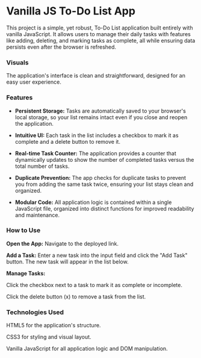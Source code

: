 # Vanilla JS To-Do List App

This project is a simple, yet robust, To-Do List application built entirely with vanilla JavaScript. It allows users to manage their daily tasks with features like adding, deleting, and marking tasks as complete, all while ensuring data persists even after the browser is refreshed.

### Visuals

The application's interface is clean and straightforward, designed for an easy user experience.

### Features

- **Persistent Storage:** Tasks are automatically saved to your browser's local storage, so your list remains intact even if you close and reopen the application.

- **Intuitive UI:** Each task in the list includes a checkbox to mark it as complete and a delete button to remove it.

- **Real-time Task Counter:** The application provides a counter that dynamically updates to show the number of completed tasks versus the total number of tasks.

- **Duplicate Prevention:** The app checks for duplicate tasks to prevent you from adding the same task twice, ensuring your list stays clean and organized.

- **Modular Code:** All application logic is contained within a single JavaScript file, organized into distinct functions for improved readability and maintenance.

### How to Use

**Open the App:** Navigate to the deployed link.

**Add a Task:** Enter a new task into the input field and click the "Add Task" button. The new task will appear in the list below.

**Manage Tasks:**

Click the checkbox next to a task to mark it as complete or incomplete.

Click the delete button (x) to remove a task from the list.

### Technologies Used

HTML5 for the application's structure.

CSS3 for styling and visual layout.

Vanilla JavaScript for all application logic and DOM manipulation.
